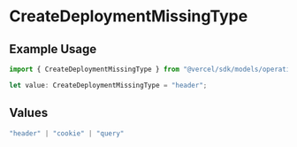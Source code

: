 # CreateDeploymentMissingType

## Example Usage

```typescript
import { CreateDeploymentMissingType } from "@vercel/sdk/models/operations/createdeployment.js";

let value: CreateDeploymentMissingType = "header";
```

## Values

```typescript
"header" | "cookie" | "query"
```